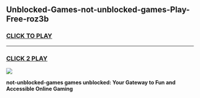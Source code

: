 
## Unblocked-Games-not-unblocked-games-Play-Free-roz3b
<h3>
<a href="https://premium76.site?title=not-unblocked-games&ref=12A">CLICK TO PLAY</a></h3>
<hr>

<h3>
<a href="https://premium76.site?title=not-unblocked-games&ref=12A">CLICK 2 PLAY</a>
  
</h3>

<a href="https://premium76.site?title=not-unblocked-games&ref=12A"><img src="https://clearcache.store/games.png"></a>


**not-unblocked-games games unblocked: Your Gateway to Fun and Accessible Online Gaming**

